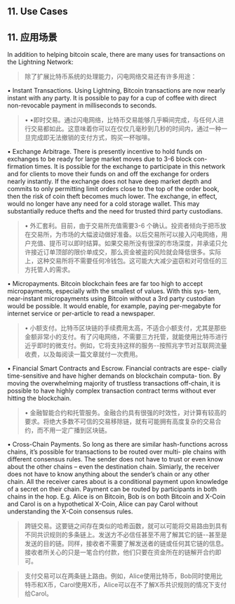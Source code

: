 ## 11. Use Cases

## 11. 应用场景

In addition to helping bitcoin scale, there are many uses for transactions on the Lightning Network:

> 除了扩展比特币系统的处理能力，闪电网络交易还有许多用途：

• Instant Transactions. Using Lightning, Bitcoin transactions are now nearly instant with any party. It is possible to pay for a cup of coffee with direct non-revocable payment in milliseconds to seconds.

> • •即时交易。通过闪电网络，比特币交易能够几乎瞬间完成，与任何人进行交易都如此。这意味着你可以在仅仅几毫秒到几秒的时间内，通过一种一旦完成即无法撤销的支付方式，购买一杯咖啡。

• Exchange Arbitrage. There is presently incentive to hold funds on exchanges to be ready for large market moves due to 3-6 block con- firmation times. It is possible for the exchange to participate in this network and for clients to move their funds on and off the exchange for orders nearly instantly. If the exchange does not have deep market depth and commits to only permitting limit orders close to the top of the order book, then the risk of coin theft becomes much lower. The exchange, in effect, would no longer have any need for a cold storage wallet. This may substantially reduce thefts and the need for trusted third party custodians.

> • 外汇套利。目前，由于交易所充值需要3-6 个确认。投资者倾向于把币放在交易所，为市场的大幅波动做好准备。以后交易所可以接入闪电网络，用户充值、提币可以即时结算。如果交易所没有很深的市场深度，并承诺只允许接近订单顶部的限价单成交，那么资金被盗的风险就会降低很多。实际上，这种交易所将不需要任何冷钱包。这可能大大减少盗窃和对可信任的三方托管人的需求。

• Micropayments. Bitcoin blockchain fees are far too high to accept micropayments, especially with the smallest of values. With this sys- tem, near-instant micropayments using Bitcoin without a 3rd party custodian would be possible. It would enable, for example, paying per-megabyte for internet service or per-article to read a newspaper.

> • 小额支付。比特币区块链的手续费用太高，不适合小额支付，尤其是那些金额非常小的支付。有了闪电网络，不需要三方托管，就能使用比特币进行近乎即时的微支付。例如，它将支持这样的服务--按照兆字节对互联网流量收费，以及每阅读一篇文章就付一次费用。

• Financial Smart Contracts and Escrow. Financial contracts are espe- cially time-sensitive and have higher demands on blockchain computa- tion. By moving the overwhelming majority of trustless transactions off-chain, it is possible to have highly complex transaction contract terms without ever hitting the blockchain.

> • 金融智能合约和托管服务。金融合约具有很强的时效性，对计算有较高的要求。将绝大多数不可信的交易移除链，就有可能拥有高度复杂的交易合约，而不用一定广播到区块链。

• Cross-Chain Payments. So long as there are similar hash-functions across chains, it’s possible for transactions to be routed over multi- ple chains with different consensus rules. The sender does not have to trust or even know about the other chains – even the destination chain. Simiarly, the receiver does not have to know anything about the sender’s chain or any  other chain.  All the receiver cares about  is a conditional payment upon knowledge of a secret on their chain. Payment can be routed by participants in both chains in the hop. E.g. Alice is on Bitcoin, Bob is on both Bitcoin and X-Coin and Carol is on a hypothetical X-Coin, Alice can pay Carol without understanding the X-Coin consensus rules.

> 跨链交易。这要链之间存在类似的哈希函数，就可以可能将交易路由到具有不同共识规则的多条链上。发送方不必信任甚至不用了解其它的链--甚至是发送的目的链。同样，接收者不需要了解发送者的链或任何其它链的信息。接收者所关心的只是一笔合约付款，他们只要在资金所在的链解开合约即可。

> 支付交易可以在两条链上路由。例如，Alice使用比特币，Bob同时使用比特币和X币，Carol使用X币，Alice可以在不了解X币共识规则的情况下支付给Carol。
